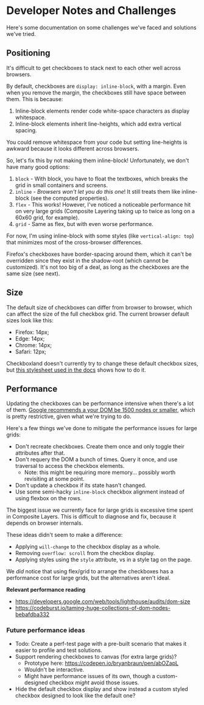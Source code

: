 # Developer Notes and Challenges

Here's some documentation on some challenges we've faced and solutions we've tried.

## Positioning

It's difficult to get checkboxes to stack next to each other well across browsers.

By default, checkboxes are `display: inline-block`, with a margin. Even when you remove the margin, the checkboxes still have space between them. This is because:

1. Inline-block elements render code white-space characters as display whitespace.
2. Inline-block elements inherit line-heights, which add extra vertical spacing.

You could remove whitespace from your code but setting line-heights is awkward because it looks different across browsers.

So, let's fix this by not making them inline-block! Unfortunately, we don't have many good options:

1. `block` - With block, you have to float the textboxes, which breaks the grid in small containers and screens.
2. `inline` - *Browsers won't let you do this one*! It still treats them like inline-block (see the computed properties).
3. `flex` - This works! However, I've noticed a noticeable performance hit on very large grids (Composite Layering taking up to twice as long on a 60x60 grid, for example).
4. `grid` - Same as flex, but with even worse performance.

For now, I'm using inline-block with some styles (like `vertical-align: top`) that minimizes most of the cross-browser differences.

Firefox's checkboxes have border-spacing around them, which it can't be overridden since they exist in the shadow-root (which cannot be customized). It's not too big of a deal, as long as the checkboxes are the same size (see next).

## Size

The default size of checkboxes can differ from browser to browser, which can affect the size of the full checkbox grid. The current browser default sizes look like this:

* Firefox: 14px;
* Edge: 14px;
* Chrome: 14px;
* Safari: 12px;

Checkboxland doesn't currently try to change these default checkbox sizes, but [this stylesheet used in the docs](https://github.com/bryanbraun/checkboxland/blob/main/docs/css/cbl-normalize-size.css) shows how to do it.

## Performance

Updating the checkboxes can be performance intensive when there's a lot of them. [Google recommends a your DOM be 1500 nodes or smaller](https://web.dev/dom-size/), which is pretty restrictive, given what we're trying to do.

Here's a few things we've done to mitigate the performance issues for large grids:

- Don't recreate checkboxes. Create them once and only toggle their attributes after that.
- Don't requery the DOM a bunch of times. Query it once, and use traversal to access the checkbox elements.
  - Note: this might be requiring more memory... possibly worth revisiting at some point.
- Don't update a checkbox if its state hasn't changed.
- Use some semi-hacky `inline-block` checkbox alignment instead of using flexbox on the rows.

The biggest issue we currently face for large grids is excessive time spent in Composite Layers. This is difficult to diagnose and fix, because it depends on browser internals.

These ideas didn't seem to make a difference:

- Applying `will-change` to the checkbox display as a whole.
- Removing `overflow: scroll` from the checkbox display.
- Applying styles using the `style` attribute, vs in a style tag on the page.

We *did* notice that using flex/grid to arrange the checkboxes has a performance cost for large grids, but the alternatives aren't ideal.

**Relevant performance reading**

- https://developers.google.com/web/tools/lighthouse/audits/dom-size
- https://codeburst.io/taming-huge-collections-of-dom-nodes-bebafdba332

### Future performance ideas

- Todo: Create a perf-test page with a pre-built scenario that makes it easier to profile and test solutions.
- Support rendering checkboxes to canvas (for extra large grids)?
  - Prototype here: https://codepen.io/bryanbraun/pen/abOZapL
  - Wouldn't be interactive.
  - Might have performance issues of its own, though a custom-designed checkbox *might* avoid those issues.
- Hide the default checkbox display and show instead a custom styled checkbox designed to look like the default one?
